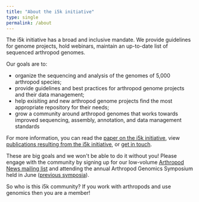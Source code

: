 ```yaml
---
title: "About the i5k initiative"
type: single
permalink: /about
---
```

The i5k initiative has a broad and inclusive mandate.  We provide guidelines for genome projects, hold webinars, maintain an up-to-date list of sequenced arthropod genomes. 

Our goals are to:

* organize the sequencing and analysis of the genomes of 5,000 arthropod species;
* provide guidelines and best practices for arthropod genome projects and their data management;
* help exisiting and new arthropod genome projects find the most appropriate repository for their needs;
* grow a community around arthropod genomes that works towards improved sequencing, assembly, annotation, and data management standards

For more information, you can read the [paper on the i5k initiative](http://jhered.oxfordjournals.org/content/104/5/595.short), view [publications resulting from the i5k initiative](/publications/), or [get in touch](/contact/).

These are big goals and we won't be able to do it without you!  Please engage with the community by signing up for our low-volume [Arthropod News mailing list](https://listserv.ksu.edu/?SUBED1=ARTHROPODNEWS&A=1) and attending the annual Arthropod Genomics Symposium held in June ([previous symposia](http://globalhealth.nd.edu/10th-annual-arthropod-genomics-symposium/previous-symposia/)).

So who is this i5k community?  If you work with arthropods and use genomics then you are a member!  